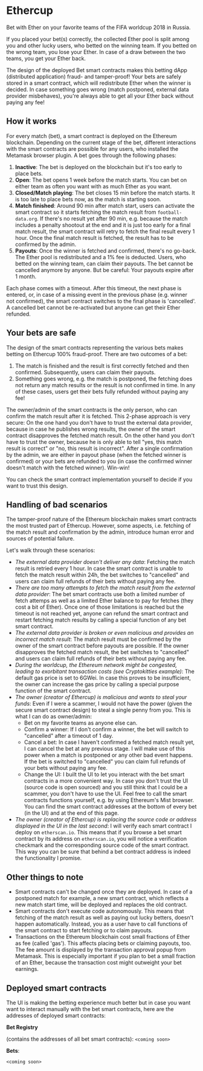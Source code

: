 Ethercup
========

Bet with Ether on your favorite teams of the FIFA worldcup 2018 in Russia.

If you placed your bet(s) correctly, the collected Ether pool is split among you and other lucky users, who betted on the winning team. If you betted on the wrong team, you lose your Ether. In case of a draw between the two
teams, you get your Ether back.

The design of the deployed Bet smart contracts makes this betting dApp (distributed application) fraud- and tamper-proof! Your bets are safely stored in a smart contract, which will redistribute Ether when the winner is decided. In case something goes wrong (match postponed, external data provider misbehaves), you're always able to get all your Ether back without paying any fee! 

How it works
------------

For every match (bet), a smart contract is deployed on the Ethereum blockchain. Depending on the current stage of the bet, different interactions with the smart contracts are possible for any users, who installed the Metamask browser plugin. A bet goes through the following phases:

1. **Inactive**: The bet is deployed on the blockchain but it's too early to place bets.
2. **Open**: The bet opens 1 week before the match starts. You can bet on either team as often you want with as much Ether as you want.
3. **Closed/Match playing**: The bet closes 15 min before the match starts. It is too late to place bets now, as the match is starting soon.
4. **Match finished**: Around 90 min after match start, users can activate the smart contract so it starts fetching the match result from `football-data.org`. If there's no result yet after 90 min, e.g. because the match includes a penalty shootout at the end and it is just too early for a final match result, the smart contract will retry to fetch the final result every 1 hour. Once the final match result is fetched, the result has to be confirmed by the admin.
5. **Payouts**: Once the winner is fetched and confirmed, there's no go-back. The Ether pool is redistributed and a 1% fee is deducted. Users, who betted on the winning team, can claim their payouts. The bet cannot be cancelled anymore by anyone. But be careful: Your payouts expire after 1 month.

Each phase comes with a timeout. After this timeout, the next phase is entered, or, in case of a missing event in the previous phase (e.g. winner not confirmed), the smart contract switches to the final phase is 'cancelled'. A cancelled bet cannot be re-activated but anyone can get their Ether refunded.

Your bets are safe
------------------
The design of the smart contracts representing the various bets makes betting on Ethercup 100% fraud-proof. There are two outcomes of a bet:

1. The match is finished and the result is first correctly fetched and then confirmed. Subsequently, users can claim their payouts.
2. Something goes wrong, e.g. the match is postponed, the fetching does not return any match results or the result is not confirmed in time. In any of these cases, users get their bets fully refunded without paying any fee!

The owner/admin of the smart contracts is the only person, who can confirm the match result after it is fetched. This 2-phase approach is very secure: On the one hand you don't have to trust the external data provider, because in case he publishes wrong results, the owner of the smart contract disapproves the fetched match result. On the other hand you don't have to trust the owner, because he is only able to tell "yes, this match result is correct" or "no, this result is incorrect". After a single confirmation by the admin, we are either in payout phase (when the fetched winner is confirmed) or your bets are refunded to you (in case the confirmed winner doesn't match with the fetched winner). Win-win!

You can check the smart contract implementation yourself to decide if you want to trust this design.

Handling of bad scenarios
-------------------------
The tamper-proof nature of the Ethereum blockchain makes smart contracts the most trusted part of Ethercup. However, some aspects, i.e. fetching of the match result and confirmation by the admin, introduce human error and sources of potential failure.

Let's walk through these scenarios:
* *The external data provider doesn't deliver any data*:
	Fetching the match result is retried every 1 hour. In case the smart contract is unable to fetch the match result within 24h, the bet switches to "cancelled" and users can claim full refunds of their bets without paying any fee.
* *There are too many attempts to fetch the match result from the external data provider*: The bet smart contracts use both a limited number of fetch attemps as well as a limited Ether balance to pay for fetches (they cost a bit of Ether). Once one of those limitations is reached but the timeout is not reached yet, anyone can refund the smart contract and restart fetching match results by calling a special function of any bet smart contract.
* *The external data provider is broken or even malicious and provides an incorrect match result*:
	The match result must be confirmed by the owner of the smart contract before payouts are possible. If the owner disapproves the fetched match result, the bet switches to "cancelled" and users can claim full refunds of their bets without paying any fee.
* *During the worldcup, the Ethereum network might be congested, leading to exorbitant transaction costs (see Cryptokitties example)*: The default gas price is set to 6GWei. In case this proves to be insufficient, the owner can increase the gas price by calling a special purpose function of the smart contract.
* *The owner (creator of Ethercup) is malicious and wants to steal your funds*: Even if I were a scammer, I would not have the power (given the secure smart contract design) to steal a single penny from you. This is what I can do as owner/admin:
	* Bet on my favorite teams as anyone else can.
    * Confirm a winner: If I don't confirm a winner, the bet will switch to "cancelled" after a timeout of 1 day.
    * Cancel a bet: In case I haven't confirmed a fetched match result yet, I can cancel the bet at any previous stage. I will make use of this power when a match is postponed or any other bad event happens. If the bet is switched to "cancelled" you can claim full refunds of your bets without paying any fee.
    * Change the UI: I built the UI to let you interact with the bet smart contracts in a more convenient way. In case you don't trust the UI (source code is open sourced) and you still think that I could be a scammer, you don't have to use the UI. Feel free to call the smart contracts functions yourself, e.g. by using Ethereum's Mist browser. You can find the smart contract addresses at the bottom of every bet (in the UI) and at the end of this page.
 * *The owner (creator of Ethercup) is replacing the source code or address displayed in the UI in the last second*: I will verify each smart contract I deploy on `etherscan.io`. This means that if you browse a bet smart contract by its address on `etherscan.io`, you will notice a verification checkmark and the corresponding source code of the smart contract. This way you can be sure that behind a bet contract address is indeed the functionality I promise.

Other things to note
--------------------
* Smart contracts can't be changed once they are deployed. In case of a postponed match for example, a new smart contract, which reflects a new match start time, will be deployed and replaces the old contract.
* Smart contracts don't execute code autonomously. This means that fetching of the match result as well as paying out lucky betters, doesn't happen automatically. Instead, you as a user have to call functions of the smart contract to start fetching or to claim payouts.
* Transactions on the Ethereum blockchain cost small fractions of Ether as fee (called 'gas'). This affects placing bets or claiming payouts, too. The fee amount is displayed by the transaction approval popup from Metamask. This is especially important if you plan to bet a small fraction of an Ether, because the transaction cost might outweight your bet earnings. 

Deployed smart contracts
------------------------
The UI is making the betting experience much better but in case you want want to interact manually with the bet smart contracts, here are the addresses of deployed smart contracts:

**Bet Registry**

(contains the addresses of all bet smart contracts): `<coming soon>`


**Bets**:

`<coming soon>`

